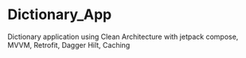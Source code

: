 # Dictionary_App
Dictionary application using Clean Architecture with jetpack compose, MVVM, Retrofit,  Dagger Hilt, Caching
